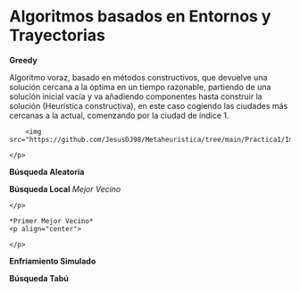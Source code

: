 # Algoritmos basados en Entornos y Trayectorias

**Greedy**
<p align="center">
	<p align="left">
		Algoritmo voraz, basado en 
		métodos constructivos, que devuelve 
		una solución cercana a la óptima en un 
		tiempo razonable, partiendo de una 
		solución inicial vacía y va añadiendo 
		componentes hasta construir la solución
		(Heurística constructiva), en este caso 
		cogiendo las ciudades más cercanas a la 
		actual, comenzando por la ciudad de 
		índice 1.

		<img src="https://github.com/JesusDJ98/Metaheuristica/tree/main/Practica1/Imagenes/Greedy.JPG">
	
	</p>
</p>

**Búsqueda Aleatoria**
<p align="center">

</p>

**Búsqueda Local**
	*Mejor Vecino*
	<p align="center">

	</p>
	
	*Primer Mejor Vecino*
	<p align="center">

	</p>

**Enfriamiento Simulado**
<p align="center">

</p>

**Búsqueda Tabú**
<p align="center">

</p>
 

